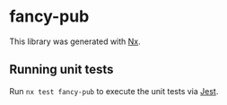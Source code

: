 # fancy-pub

This library was generated with [Nx](https://nx.dev).

## Running unit tests

Run `nx test fancy-pub` to execute the unit tests via [Jest](https://jestjs.io).
